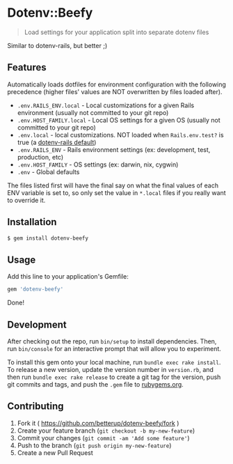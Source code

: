 # Dotenv::Beefy

> Load settings for your application split into separate dotenv files

Similar to dotenv-rails, but better ;)

## Features
Automatically loads dotfiles for environment configuration with the following precedence (higher files' values are NOT overwritten by files loaded after).

* `.env.RAILS_ENV.local` - Local customizations for a given Rails environment (usually not committed to your git repo)
* `.env.HOST_FAMILY.local` - Local OS settings for a given OS (usually not committed to your git repo)
* `.env.local` - local customizations. NOT loaded when `Rails.env.test?` is true (a [dotenv-rails default](https://github.com/bkeepers/dotenv/blob/master/lib/dotenv/rails.rb#L69))
* `.env.RAILS_ENV` - Rails environment settings (ex: development, test, production, etc)
* `.env.HOST_FAMILY` - OS settings (ex: darwin, nix, cygwin)
* `.env` - Global defaults

The files listed first will have the final say on what the final values of each ENV variable is set to, so only set the value in `*.local` files if you really want to override it.

## Installation

```bash
$ gem install dotenv-beefy
```

## Usage

Add this line to your application's Gemfile:
```ruby
gem 'dotenv-beefy'
```

Done!

## Development

After checking out the repo, run `bin/setup` to install dependencies. Then, run `bin/console` for an interactive prompt that will allow you to experiment.

To install this gem onto your local machine, run `bundle exec rake install`. To release a new version, update the version number in `version.rb`, and then run `bundle exec rake release` to create a git tag for the version, push git commits and tags, and push the `.gem` file to [rubygems.org](https://rubygems.org).

## Contributing

1. Fork it ( https://github.com/betterup/dotenv-beefy/fork )
2. Create your feature branch (`git checkout -b my-new-feature`)
3. Commit your changes (`git commit -am 'Add some feature'`)
4. Push to the branch (`git push origin my-new-feature`)
5. Create a new Pull Request
